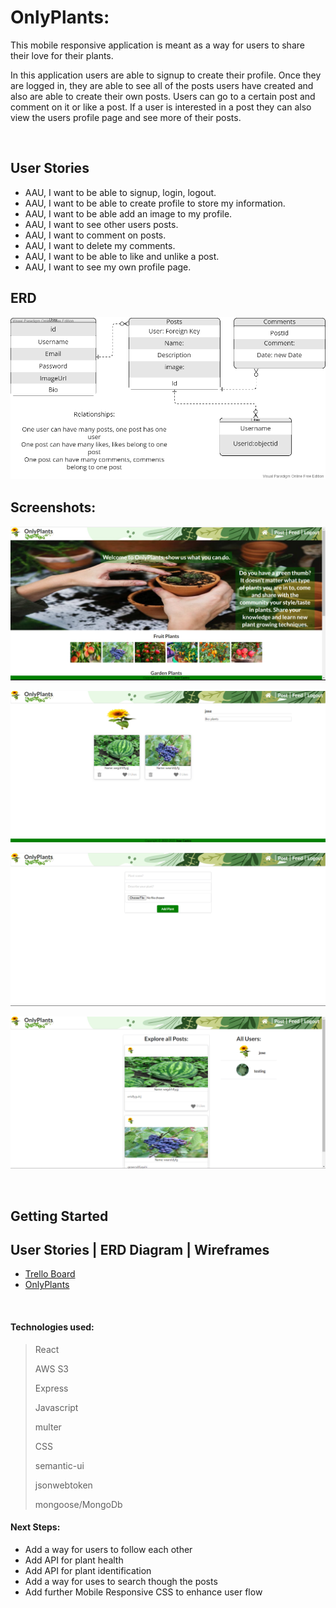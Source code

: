 # OnlyPlants:


<p>This mobile responsive application is meant as a way for users to share their love for their plants.</p>

<p>In this application users are able to signup to create their profile. Once they are logged in, they are able to see all of the posts users have created and also are able to create their own posts. Users can go to a certain post and comment on it or like a post. If a user is interested in a post they can also view the users profile page and see more of their posts.</p>


<br>

## User Stories

-  AAU, I want to be able to signup, login, logout.
-  AAU, I want to be able to create profile to store my information.
-  AAU, I want to be able add an image to my profile.
-  AAU, I want to see other users posts.
-  AAU, I want to comment on posts.
-  AAU, I want to delete my comments.
-  AAU, I want to be able to like and unlike a post.
-  AAU, I want to see my own profile page.

## ERD

![ERD](src/images/readme/erd.png)

## Screenshots:

![Home](src/images/readme/home.png)

![Profile Page](src/images/readme/profile.png)

![Post Page](src/images/readme/post.png)

![Feed Page](src/images/readme/feed.png)

<br>

## Getting Started
## User Stories | ERD Diagram | Wireframes 

-   [Trello Board](https://trello.com/b/heawhlzY/project-4)
-   [OnlyPlants](https://onlyplants23.herokuapp.com/)

<br>

#### Technologies used:

> React
>
> AWS S3
>
> Express
>
> Javascript
>
> multer
>
> CSS
>
> semantic-ui
>
> jsonwebtoken
>
>mongoose/MongoDb

#### Next Steps:

-   Add a way for users to follow each other
-   Add API for plant health
-   Add API for plant identification
-   Add a way for uses to search though the posts
-   Add further Mobile Responsive CSS to enhance user flow
